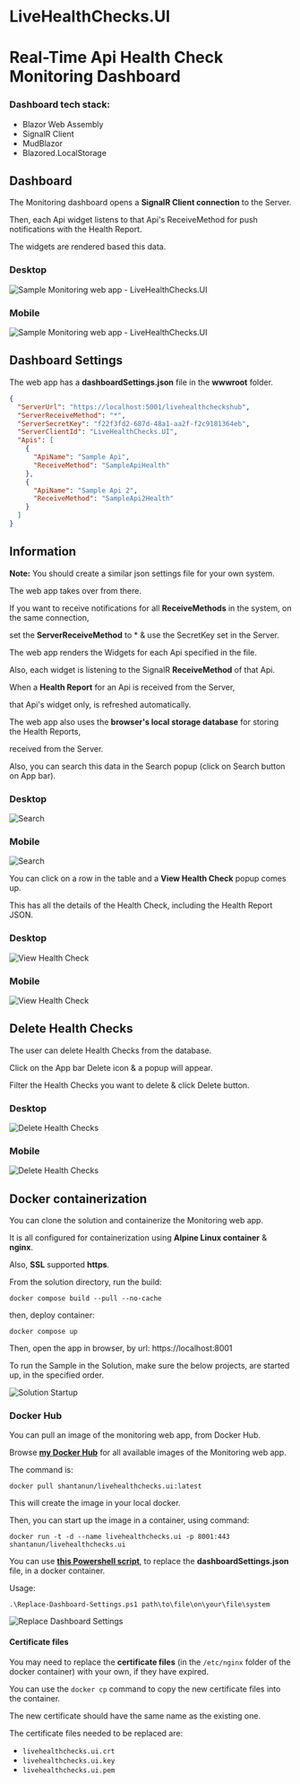 # LiveHealthChecks.UI
# Real-Time Api Health Check Monitoring Dashboard

### Dashboard tech stack:

* Blazor Web Assembly
* SignalR Client
* MudBlazor
* Blazored.LocalStorage

## Dashboard

The Monitoring dashboard opens a **SignalR Client connection** to the Server.

Then, each Api widget listens to that Api's ReceiveMethod for push notifications with the Health Report.

The widgets are rendered based this data.

### Desktop

![**Sample Monitoring web app - LiveHealthChecks.UI**](/Docs/LiveHealthChecks-UI.jpg)

### Mobile

![**Sample Monitoring web app - LiveHealthChecks.UI**](/Docs/LiveHealthChecks-UI-Mobile.jpg)


## Dashboard Settings

The web app has a **dashboardSettings.json** file in the **wwwroot** folder.

```JSON
{
  "ServerUrl": "https://localhost:5001/livehealthcheckshub",
  "ServerReceiveMethod": "*",
  "ServerSecretKey": "f22f3fd2-687d-48a1-aa2f-f2c9181364eb",
  "ServerClientId": "LiveHealthChecks.UI",
  "Apis": [
    {
      "ApiName": "Sample Api",
      "ReceiveMethod": "SampleApiHealth"
    },
    {
      "ApiName": "Sample Api 2",
      "ReceiveMethod": "SampleApi2Health"
    }
  ]
}
```

## Information

**Note:** You should create a similar json settings file for your own system.

The web app takes over from there.

If you want to receive notifications for all **ReceiveMethods** in the system, on the same connection,

set the **ServerReceiveMethod** to * & use the SecretKey set in the Server.

The web app renders the Widgets for each Api specified in the file.

Also, each widget is listening to the SignalR **ReceiveMethod** of that Api.

When a **Health Report** for an Api is received from the Server,

that Api's widget only, is refreshed automatically.

The web app also uses the **browser's local storage database** for storing the Health Reports,

received from the Server.

Also, you can search this data in the Search popup (click on Search button on App bar).

### Desktop

![**Search**](/Docs/LiveHealthChecks-UI-Search.jpg)

### Mobile

![**Search**](/Docs/LiveHealthChecks-UI-Search-Mobile.jpg)

You can click on a row in the table and a **View Health Check** popup comes up.

This has all the details of the Health Check, including the Health Report JSON.

### Desktop

![**View Health Check**](/Docs/LiveHealthChecks-UI-ViewHealthCheck.jpg)

### Mobile

![**View Health Check**](/Docs/LiveHealthChecks-UI-ViewHealthCheck-Mobile.jpg)

## Delete Health Checks

The user can delete Health Checks from the database.

Click on the App bar Delete icon & a popup will appear.

Filter the Health Checks you want to delete & click Delete button.

### Desktop

![**Delete Health Checks**](/Docs/LiveHealthChecks-UI-Delete.jpg)

### Mobile

![**Delete Health Checks**](/Docs/LiveHealthChecks-UI-Delete-Mobile.jpg)

## Docker containerization

You can clone the solution and containerize the Monitoring web app.

It is all configured for containerization using **Alpine Linux container** & **nginx**.

Also, **SSL** supported **https**.

From the solution directory, run the build:

```
docker compose build --pull --no-cache
```

then, deploy container:

```
docker compose up
```

Then, open the app in browser, by url: https://localhost:8001

To run the Sample in the Solution, make sure the below projects, are started up, in the specified order.

![**Solution Startup**](/Docs/LiveHealthChecks-Solution-Startup.jpg)

### Docker Hub

You can pull an image of the monitoring web app, from Docker Hub.

Browse [**my Docker Hub**](https://hub.docker.com/r/shantanun) for all available images of the Monitoring web app.

The command is:

```
docker pull shantanun/livehealthchecks.ui:latest
```

This will create the image in your local docker.

Then, you can start up the image in a container, using command:

```
docker run -t -d --name livehealthchecks.ui -p 8001:443 shantanun/livehealthchecks.ui 
```

You can use [**this Powershell script**](/Docs/Replace-Dashboard-Settings.ps1), to replace the **dashboardSettings.json** file, in a docker container.

Usage:

```
.\Replace-Dashboard-Settings.ps1 path\to\file\on\your\file\system
```
![**Replace Dashboard Settings**](/Docs/LiveHealthChecks-Replace-Dashboard-Settings.jpg)

#### Certificate files

You may need to replace the **certificate files** (in the `/etc/nginx` folder of the docker container) with your own, if they have expired.

You can use the `docker cp` command to copy the new certificate files into the container.

The new certificate should have the same name as the existing one.

The certificate files needed to be replaced are:

- `livehealthchecks.ui.crt`
- `livehealthchecks.ui.key`
- `livehealthchecks.ui.pem`